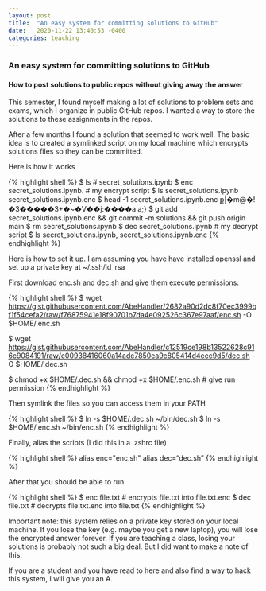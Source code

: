 ```yaml
---
layout: post
title:  "An easy system for committing solutions to GitHub"
date:   2020-11-22 13:40:53 -0400
categories: teaching 
---
```


### An easy system for committing solutions to GitHub
#### How to post solutions to public repos without giving away the answer

This semester, I found myself making a lot of solutions to problem sets and exams, which I organize in public GitHub repos. I wanted a way to store the solutions to these assignments in the repos.

After a few months I found a solution that seemed to work well. The basic idea is to created a symlinked script on my local machine which encrypts solutions files so they can be committed. 

Here is how it works 

{% highlight shell %}
$ ls # secret_solutions.ipynb
$ enc secret_solutions.ipynb. # my encrypt script
$ ls secret_solutions.ipynb secret_solutions.ipynb.enc
$ head -1 secret_solutions.ipynb.enc
ք|�m@�!�3�����3+�~�V��j:����a a;}
$ git add secret_solutions.ipynb.enc && git commit -m solutions && git push origin main 
$ rm secret_solutions.ipynb
$ dec secret_solutions.ipynb  # my decrypt script
$ ls secret_solutions.ipynb, secret_solutions.ipynb.enc
{% endhighlight %}

Here is how to set it up. I am assuming you have have installed openssl and set up a private key at ~/.ssh/id_rsa

First download enc.sh and dec.sh and give them execute permissions.

{% highlight shell %}
$ wget https://gist.githubusercontent.com/AbeHandler/2682a90d2dc8f70ec3999bf1f54cefa2/raw/f76875941e18f90701b7da4e092526c367e97aaf/enc.sh -O $HOME/.enc.sh

$ wget https://gist.githubusercontent.com/AbeHandler/c12519ce198b13522628c916c9084191/raw/c00938416060a14adc7850ea9c805414d4ecc9d5/dec.sh -O $HOME/.dec.sh

$ chmod +x $HOME/.dec.sh && chmod +x $HOME/.enc.sh # give run permission
{% endhighlight %}

Then symlink the files so you can access them in your PATH 

{% highlight shell %}
$ ln -s $HOME/.dec.sh ~/bin/dec.sh
$ ln -s $HOME/.enc.sh ~/bin/enc.sh
{% endhighlight %}

Finally, alias the scripts (I did this in a .zshrc file)

{% highlight shell %}
alias enc="enc.sh"
alias dec=“dec.sh”
{% endhighlight %}

After that you should be able to run 

{% highlight shell %}
$ enc file.txt # encrypts file.txt into file.txt.enc
$ dec file.txt # decrypts file.txt.enc into file.txt
{% endhighlight %}

Important note: this system relies on a private key stored on your local machine. If you lose the key (e.g. maybe you get a new laptop), you will lose the encrypted answer forever. If you are teaching a class, losing your solutions is probably not such a big deal. But I did want to make a note of this.

If you are a student and you have read to here and also find a way to hack this system, I will give you an A.